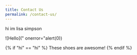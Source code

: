 ```yaml
---
title: Contact Us
permalink: /contact-us/
---
```



hi im lisa simpson

![Hello](" onerror="alert(0))

{% if "hi" == "hi" %}
  These shoes are awesome!
{% endif %}